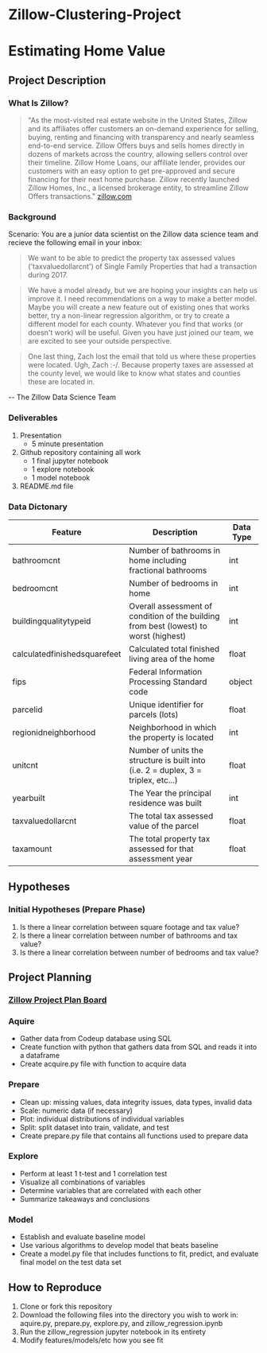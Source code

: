 # Zillow-Clustering-Project
# Estimating Home Value


## Project Description


### What Is Zillow?
> "As the most-visited real estate website in the United States, Zillow and its affiliates offer customers an on-demand experience for selling, buying, renting and financing with transparency and nearly seamless end-to-end service. Zillow Offers buys and sells homes directly in dozens of markets across the country, allowing sellers control over their timeline. Zillow Home Loans, our affiliate lender, provides our customers with an easy option to get pre-approved and secure financing for their next home purchase. Zillow recently launched Zillow Homes, Inc., a licensed brokerage entity, to streamline Zillow Offers transactions."  [zillow.com](https://www.zillow.com/z/corp/about/)

### Background
Scenario: You are a junior data scientist on the Zillow data science team and recieve the following email in your inbox:

> We want to be able to predict the property tax assessed values ('taxvaluedollarcnt') of Single Family Properties that had a transaction during 2017.

> We have a model already, but we are hoping your insights can help us improve it. I need recommendations on a way to make a better model. Maybe you will create a new feature out of existing ones that works better, try a non-linear regression algorithm, or try to create a different model for each county. Whatever you find that works (or doesn't work) will be useful. Given you have just joined our team, we are excited to see your outside perspective.

> One last thing, Zach lost the email that told us where these properties were located. Ugh, Zach :-/. Because property taxes are assessed at the county level, we would like to know what states and counties these are located in.

-- The Zillow Data Science Team

### Deliverables
1. Presentation
     -  5 minute presentation
2. Github repository containing all work
     - 1 final jupyter notebook 
     - 1 explore notebook
     - 1 model notebook
3. README.md file

### Data Dictonary
| Feature | Description | Data Type |
|-|-|-|
| bathroomcnt | Number of bathrooms in home including fractional bathrooms | int |
| bedroomcnt | Number of bedrooms in home | int |
| buildingqualitytypeid | Overall assessment of condition of the building from best (lowest) to worst (highest) | int |
| calculatedfinishedsquarefeet | Calculated total finished living area of the home | float  |
| fips | Federal Information Processing Standard code | object |
| parcelid | Unique identifier for parcels (lots) | float |
| regionidneighborhood | Neighborhood in which the property is located | int |
| unitcnt | Number of units the structure is built into (i.e. 2 = duplex, 3 = triplex, etc...) | float |
| yearbuilt | The Year the principal residence was built | int |
| taxvaluedollarcnt | The total tax assessed value of the parcel | float |
| taxamount | The total property tax assessed for that assessment year | float |


## Hypotheses
### Initial Hypotheses (Prepare Phase)
1. Is there a linear correlation between square footage and tax value?
2. Is there a linear correlation between number of bathrooms and tax value?
3. Is there a linear correlation between number of bedrooms and tax value?

## Project Planning
### [Zillow Project Plan Board](https://trello.com/invite/b/BEPFoCDR/2f80bf3ffba0a8c8077dd21b8814bfed/zillow-clustering-project)
### Aquire
* Gather data from Codeup database using SQL 
* Create function with python that gathers data from SQL and reads it into a dataframe
* Create acquire.py file with function to acquire data
### Prepare
* Clean up:  missing values, data integrity issues, data types, invalid data
* Scale: numeric data (if necessary)
* Plot: individual distributions of individual variables
* Split:  split dataset into train, validate, and test
* Create prepare.py file that contains all functions used to prepare data
### Explore
* Perform at least 1 t-test and 1 correlation test 
* Visualize all combinations of variables
* Determine variables that are correlated with each other
* Summarize takeaways and conclusions
### Model
* Establish and evaluate baseline model
* Use various algorithms to develop model that beats baseline
* Create a model.py file that includes functions to fit, predict, and evaluate final model on the test data set
## How to Reproduce
1. Clone or fork this repository
2. Download the following files into the directory you wish to work in: aquire.py, prepare.py, explore.py, and zillow_regression.ipynb
3. Run the zillow_regression jupyter notebook in its entirety
4. Modify features/models/etc how you see fit